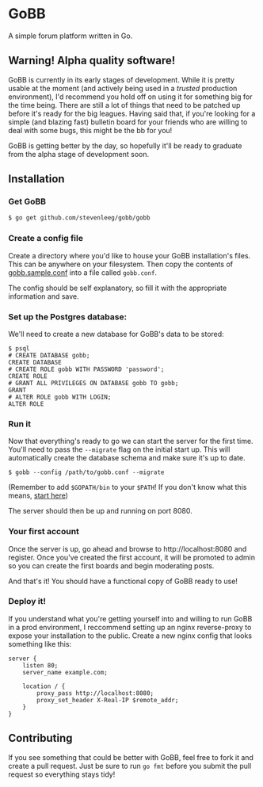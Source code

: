 # GoBB
A simple forum platform written in Go. 

## Warning! Alpha quality software!
GoBB is currently in its early stages of development. While it is pretty usable at the moment (and actively being used in a *trusted* production environment), I'd recommend you hold off on using it for something big for the time being. There are still a lot of things that need to be patched up before it's ready for the big leagues. Having said that, if you're looking for a simple (and blazing fast) bulletin board for your friends who are willing to deal with some bugs, this might be the bb for you!

GoBB is getting better by the day, so hopefully it'll be ready to graduate from the alpha stage of development soon.

## Installation

### Get GoBB
````sh
$ go get github.com/stevenleeg/gobb/gobb
````

### Create a config file
Create a directory where you'd like to house your GoBB installation's files. This can be anywhere on your filesystem. Then copy the contents of [gobb.sample.conf](https://github.com/stevenleeg/gobb/blob/master/gobb/gobb.sample.conf) into a file called `gobb.conf`.

The config should be self explanatory, so fill it with the appropriate information and save.

### Set up the Postgres database:
We'll need to create a new database for GoBB's data to be stored:

```
$ psql
# CREATE DATABASE gobb;
CREATE DATABASE
# CREATE ROLE gobb WITH PASSWORD 'password';
CREATE ROLE
# GRANT ALL PRIVILEGES ON DATABASE gobb TO gobb;
GRANT
# ALTER ROLE gobb WITH LOGIN;
ALTER ROLE
```

### Run it
Now that everything's ready to go we can start the server for the first time. You'll need to pass the `--migrate` flag on the initial start up. This will automatically create the database schema and make sure it's up to date. 

```
$ gobb --config /path/to/gobb.conf --migrate
```

(Remember to add `$GOPATH/bin` to your `$PATH`! If you don't know what this means, [start here](http://askubuntu.com/questions/60218/how-to-add-a-directory-to-my-path))

The server should then be up and running on port 8080.

### Your first account
Once the server is up, go ahead and browse to http://localhost:8080 and register. Once you've created the first account, it will be promoted to admin so you can create the first boards and begin moderating posts.

And that's it! You should have a functional copy of GoBB ready to use!

### Deploy it!
If you understand what you're getting yourself into and willing to run GoBB in a prod environment, I reccommend setting up an nginx reverse-proxy to expose your installation to the public. Create a new nginx config that looks something like this:

```Nginx
server {
    listen 80;
    server_name example.com;

    location / {
        proxy_pass http://localhost:8080;
        proxy_set_header X-Real-IP $remote_addr;
    }
}
```

## Contributing
If you see something that could be better with GoBB, feel free to fork it and create a pull request. Just be sure to run `go fmt` before you submit the pull request so everything stays tidy!
